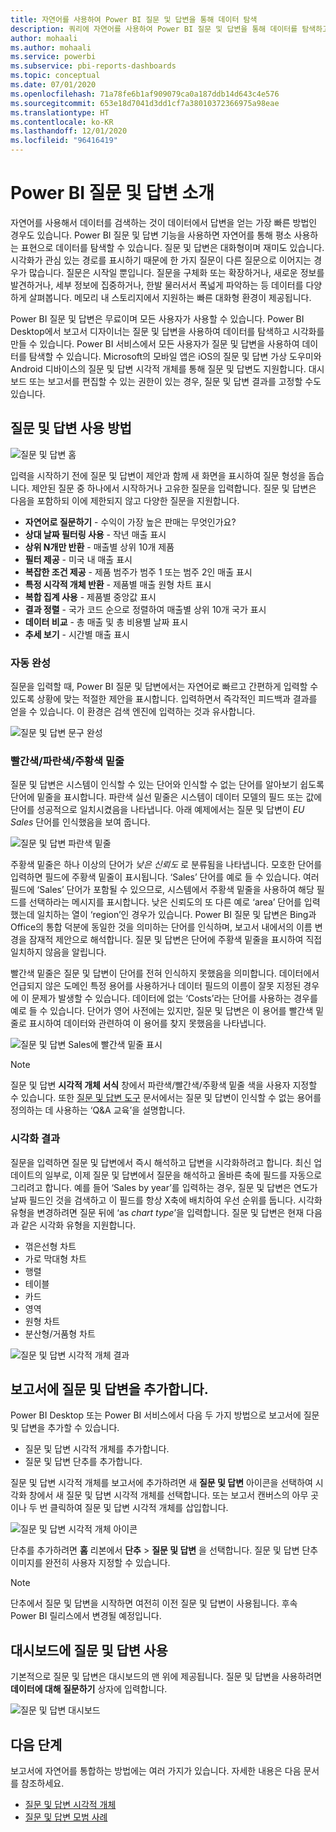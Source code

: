```yaml
---
title: 자연어를 사용하여 Power BI 질문 및 답변을 통해 데이터 탐색
description: 쿼리에 자연어를 사용하여 Power BI 질문 및 답변을 통해 데이터를 탐색하고 시각화를 만드는 방법입니다.
author: mohaali
ms.author: mohaali
ms.service: powerbi
ms.subservice: pbi-reports-dashboards
ms.topic: conceptual
ms.date: 07/01/2020
ms.openlocfilehash: 71a78fe6b1af909079ca0a187ddb14d643c4e576
ms.sourcegitcommit: 653e18d7041d3dd1cf7a38010372366975a98eae
ms.translationtype: HT
ms.contentlocale: ko-KR
ms.lasthandoff: 12/01/2020
ms.locfileid: "96416419"
---
```

# <a name="intro-to-power-bi-qa"></a>Power BI 질문 및 답변 소개

자연어를 사용해서 데이터를 검색하는 것이 데이터에서 답변을 얻는 가장 빠른 방법인 경우도 있습니다. Power BI 질문 및 답변 기능을 사용하면 자연어를 통해 평소 사용하는 표현으로 데이터를 탐색할 수 있습니다. 질문 및 답변은 대화형이며 재미도 있습니다. 시각화가 관심 있는 경로를 표시하기 때문에 한 가지 질문이 다른 질문으로 이어지는 경우가 많습니다. 질문은 시작일 뿐입니다. 질문을 구체화 또는 확장하거나, 새로운 정보를 발견하거나, 세부 정보에 집중하거나, 한발 물러서서 폭넓게 파악하는 등 데이터를 다양하게 살펴봅니다. 메모리 내 스토리지에서 지원하는 빠른 대화형 환경이 제공됩니다. 

Power BI 질문 및 답변은 무료이며 모든 사용자가 사용할 수 있습니다. Power BI Desktop에서 보고서 디자이너는 질문 및 답변을 사용하여 데이터를 탐색하고 시각화를 만들 수 있습니다. Power BI 서비스에서 모든 사용자가 질문 및 답변을 사용하여 데이터를 탐색할 수 있습니다. Microsoft의 모바일 앱은 iOS의 질문 및 답변 가상 도우미와 Android 디바이스의 질문 및 답변 시각적 개체를 통해 질문 및 답변도 지원합니다. 대시보드 또는 보고서를 편집할 수 있는 권한이 있는 경우, 질문 및 답변 결과를 고정할 수도 있습니다.

## <a name="how-to-use-qa"></a>질문 및 답변 사용 방법

![질문 및 답변 홈](media/qna-visual.png)

입력을 시작하기 전에 질문 및 답변이 제안과 함께 새 화면을 표시하여 질문 형성을 돕습니다. 제안된 질문 중 하나에서 시작하거나 고유한 질문을 입력합니다. 질문 및 답변은 다음을 포함하되 이에 제한되지 않고 다양한 질문을 지원합니다.

- **자연어로 질문하기** - 수익이 가장 높은 판매는 무엇인가요?
- **상대 날짜 필터링 사용** - 작년 매출 표시
- **상위 N개만 반환** - 매출별 상위 10개 제품
- **필터 제공** - 미국 내 매출 표시
- **복잡한 조건 제공** - 제품 범주가 범주 1 또는 범주 2인 매출 표시
- **특정 시각적 개체 반환** - 제품별 매출 원형 차트 표시
- **복합 집계 사용** - 제품별 중앙값 표시
- **결과 정렬** - 국가 코드 순으로 정렬하여 매출별 상위 10개 국가 표시
- **데이터 비교** - 총 매출 및 총 비용별 날짜 표시
- **추세 보기** - 시간별 매출 표시

### <a name="autocomplete"></a>자동 완성

질문을 입력할 때, Power BI 질문 및 답변에서는 자연어로 빠르고 간편하게 입력할 수 있도록 상황에 맞는 적절한 제안을 표시합니다. 입력하면서 즉각적인 피드백과 결과를 얻을 수 있습니다. 이 환경은 검색 엔진에 입력하는 것과 유사합니다.

![질문 및 답변 문구 완성](media/qna-suggestion-phrase-completion.png)

### <a name="redblueorange-underlines"></a>빨간색/파란색/주황색 밑줄

질문 및 답변은 시스템이 인식할 수 있는 단어와 인식할 수 없는 단어를 알아보기 쉽도록 단어에 밑줄을 표시합니다. 파란색 실선 밑줄은 시스템이 데이터 모델의 필드 또는 값에 단어를 성공적으로 일치시켰음을 나타냅니다. 아래 예제에서는 질문 및 답변이 *EU Sales* 단어를 인식했음을 보여 줍니다.

![질문 및 답변 파란색 밑줄](media/qna-blue-underline.png)

 주황색 밑줄은 하나 이상의 단어가 *낮은 신뢰도* 로 분류됨을 나타냅니다. 모호한 단어를 입력하면 필드에 주황색 밑줄이 표시됩니다. ‘Sales’ 단어를 예로 들 수 있습니다. 여러 필드에 ‘Sales’ 단어가 포함될 수 있으므로, 시스템에서 주황색 밑줄을 사용하여 해당 필드를 선택하라는 메시지를 표시합니다. 낮은 신뢰도의 또 다른 예로 ‘area’ 단어를 입력했는데 일치하는 열이 ‘region’인 경우가 있습니다. Power BI 질문 및 답변은 Bing과 Office의 통합 덕분에 동일한 것을 의미하는 단어를 인식하며, 보고서 내에서의 이름 변경을 잠재적 제안으로 해석합니다. 질문 및 답변은 단어에 주황색 밑줄을 표시하여 직접 일치하지 않음을 알립니다.

빨간색 밑줄은 질문 및 답변이 단어를 전혀 인식하지 못했음을 의미합니다. 데이터에서 언급되지 않은 도메인 특정 용어를 사용하거나 데이터 필드의 이름이 잘못 지정된 경우에 이 문제가 발생할 수 있습니다. 데이터에 없는 ‘Costs’라는 단어를 사용하는 경우를 예로 들 수 있습니다. 단어가 영어 사전에는 있지만, 질문 및 답변은 이 용어를 빨간색 밑줄로 표시하여 데이터와 관련하여 이 용어를 찾지 못했음을 나타냅니다.

![질문 및 답변 Sales에 빨간색 밑줄 표시](media/qna-red-underline-costs.png)

> [!NOTE]
> 질문 및 답변 **시각적 개체 서식** 창에서 파란색/빨간색/주황색 밑줄 색을 사용자 지정할 수 있습니다. 또한 [질문 및 답변 도구](q-and-a-tooling-teach-q-and-a.md) 문서에서는 질문 및 답변이 인식할 수 없는 용어를 정의하는 데 사용하는 ‘Q&A 교육’을 설명합니다.

### <a name="visualization-results"></a>시각화 결과

질문을 입력하면 질문 및 답변에서 즉시 해석하고 답변을 시각화하려고 합니다. 최신 업데이트의 일부로, 이제 질문 및 답변에서 질문을 해석하고 올바른 축에 필드를 자동으로 그리려고 합니다. 예를 들어 ‘Sales by year’를 입력하는 경우, 질문 및 답변은 연도가 날짜 필드인 것을 검색하고 이 필드를 항상 X축에 배치하여 우선 순위를 둡니다. 시각화 유형을 변경하려면 질문 뒤에 ‘as *chart type*’을 입력합니다. 질문 및 답변은 현재 다음과 같은 시각화 유형을 지원합니다.

- 꺾은선형 차트
- 가로 막대형 차트
- 행렬
- 테이블
- 카드
- 영역
- 원형 차트
- 분산형/거품형 차트
 
![질문 및 답변 시각적 개체 결과](media/qna-visual-results-date.png)

## <a name="add-qa-to-a-report"></a>보고서에 질문 및 답변을 추가합니다.

Power BI Desktop 또는 Power BI 서비스에서 다음 두 가지 방법으로 보고서에 질문 및 답변을 추가할 수 있습니다.

- 질문 및 답변 시각적 개체를 추가합니다.
- 질문 및 답변 단추를 추가합니다.

질문 및 답변 시각적 개체를 보고서에 추가하려면 새 **질문 및 답변** 아이콘을 선택하여 시각화 창에서 새 질문 및 답변 시각적 개체를 선택합니다. 또는 보고서 캔버스의 아무 곳이나 두 번 클릭하여 질문 및 답변 시각적 개체를 삽입합니다.

![질문 및 답변 시각적 개체 아이콘](media/qna-visual-icon.png)

단추를 추가하려면 **홈** 리본에서 **단추** > **질문 및 답변** 을 선택합니다. 질문 및 답변 단추 이미지를 완전히 사용자 지정할 수 있습니다.

> [!NOTE]
> 단추에서 질문 및 답변을 시작하면 여전히 이전 질문 및 답변이 사용됩니다. 후속 Power BI 릴리스에서 변경될 예정입니다.

## <a name="use-qa-for-dashboards"></a>대시보드에 질문 및 답변 사용

기본적으로 질문 및 답변은 대시보드의 맨 위에 제공됩니다. 질문 및 답변을 사용하려면 **데이터에 대해 질문하기** 상자에 입력합니다.

![질문 및 답변 대시보드](media/qna-dashboard.png)

## <a name="next-steps"></a>다음 단계

보고서에 자연어를 통합하는 방법에는 여러 가지가 있습니다. 자세한 내용은 다음 문서를 참조하세요.

* [질문 및 답변 시각적 개체](../visuals/power-bi-visualization-q-and-a.md)
* [질문 및 답변 모범 사례](q-and-a-best-practices.md)

